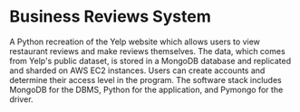 # Business Reviews System

A Python recreation of the Yelp website which allows users to view restaurant reviews and make reviews themselves. The data, which comes from Yelp's public dataset, is stored in a MongoDB database and replicated and sharded on AWS EC2 instances. Users can create accounts and determine their access level in the program. The software stack includes MongoDB for the DBMS, Python for the application, and Pymongo for the driver.
